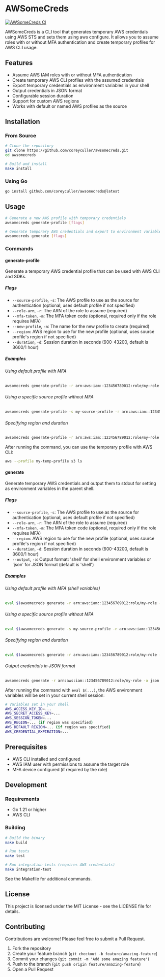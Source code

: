 # AWSomeCreds

[![AWSomeCreds CI](https://github.com/coreyculler/awsomecreds/actions/workflows/go-test.yml/badge.svg)](https://github.com/coreyculler/awsomecreds/actions/workflows/go-test.yml)

AWSomeCreds is a CLI tool that generates temporary AWS credentials using AWS STS and sets them using aws configure. It allows you to assume roles with or without MFA authentication and create temporary profiles for AWS CLI usage.

## Features

- Assume AWS IAM roles with or without MFA authentication
- Create temporary AWS CLI profiles with the assumed credentials
- Export temporary credentials as environment variables in your shell
- Output credentials in JSON format
- Configurable session duration
- Support for custom AWS regions
- Works with default or named AWS profiles as the source

## Installation

### From Source

```bash
# Clone the repository
git clone https://github.com/coreyculler/awsomecreds.git
cd awsomecreds

# Build and install
make install
```

### Using Go

```bash
go install github.com/coreyculler/awsomecreds@latest
```

## Usage

```bash
# Generate a new AWS profile with temporary credentials
awsomecreds generate-profile [flags]

# Generate temporary AWS credentials and export to environment variables
awsomecreds generate [flags]
```

### Commands

#### generate-profile

Generate a temporary AWS credential profile that can be used with AWS CLI and SDKs.

##### Flags

- `--source-profile`, `-s`: The AWS profile to use as the source for authentication (optional, uses default profile if not specified)
- `--role-arn`, `-r`: The ARN of the role to assume (required)
- `--mfa-token`, `-m`: The MFA token code (optional, required only if the role requires MFA)
- `--new-profile`, `-n`: The name for the new profile to create (required)
- `--region`: AWS region to use for the new profile (optional, uses source profile's region if not specified)
- `--duration`, `-d`: Session duration in seconds (900-43200, default is 3600/1 hour)

##### Examples

###### Using default profile with MFA
```bash
awsomecreds generate-profile -r arn:aws:iam::123456789012:role/my-role -m 123456 -n my-temp-profile
```

###### Using a specific source profile without MFA
```bash
awsomecreds generate-profile -s my-source-profile -r arn:aws:iam::123456789012:role/my-role -n my-temp-profile
```

###### Specifying region and duration
```bash
awsomecreds generate-profile -r arn:aws:iam::123456789012:role/my-role -n my-temp-profile --region us-west-2 -d 7200
```

After running the command, you can use the temporary profile with AWS CLI:

```bash
aws --profile my-temp-profile s3 ls
```

#### generate

Generate temporary AWS credentials and output them to stdout for setting as environment variables in the parent shell.

##### Flags

- `--source-profile`, `-s`: The AWS profile to use as the source for authentication (optional, uses default profile if not specified)
- `--role-arn`, `-r`: The ARN of the role to assume (required)
- `--mfa-token`, `-m`: The MFA token code (optional, required only if the role requires MFA)
- `--region`: AWS region to use for the new profile (optional, uses source profile's region if not specified)
- `--duration`, `-d`: Session duration in seconds (900-43200, default is 3600/1 hour)
- `--output`, `-o`: Output format: 'shell' for shell environment variables or 'json' for JSON format (default is 'shell')

##### Examples

###### Using default profile with MFA (shell variables)
```bash
eval $(awsomecreds generate -r arn:aws:iam::123456789012:role/my-role -m 123456)
```

###### Using a specific source profile without MFA
```bash
eval $(awsomecreds generate -s my-source-profile -r arn:aws:iam::123456789012:role/my-role)
```

###### Specifying region and duration
```bash
eval $(awsomecreds generate -r arn:aws:iam::123456789012:role/my-role --region us-west-2 -d 7200)
```

###### Output credentials in JSON format
```bash
awsomecreds generate -r arn:aws:iam::123456789012:role/my-role -o json
```

After running the command with `eval $(...)`, the AWS environment variables will be set in your current shell session:

```bash
# Variables set in your shell
AWS_ACCESS_KEY_ID=...
AWS_SECRET_ACCESS_KEY=...
AWS_SESSION_TOKEN=...
AWS_REGION=... (if region was specified)
AWS_DEFAULT_REGION=... (if region was specified)
AWS_CREDENTIAL_EXPIRATION=...
```

## Prerequisites

- AWS CLI installed and configured
- AWS IAM user with permissions to assume the target role
- MFA device configured (if required by the role)

## Development

### Requirements

- Go 1.21 or higher
- AWS CLI

### Building

```bash
# Build the binary
make build

# Run tests
make test

# Run integration tests (requires AWS credentials)
make integration-test
```

See the Makefile for additional commands.

## License

This project is licensed under the MIT License - see the LICENSE file for details.

## Contributing

Contributions are welcome! Please feel free to submit a Pull Request.

1. Fork the repository
2. Create your feature branch (`git checkout -b feature/amazing-feature`)
3. Commit your changes (`git commit -m 'Add some amazing feature'`)
4. Push to the branch (`git push origin feature/amazing-feature`)
5. Open a Pull Request